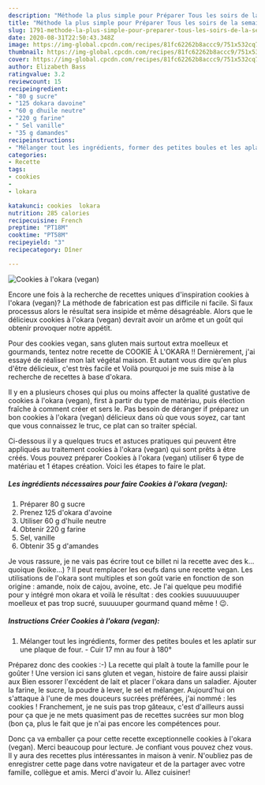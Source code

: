 ```yaml
---
description: "Méthode la plus simple pour Préparer Tous les soirs de la semaine Cookies à l&amp;#39;okara (vegan)"
title: "Méthode la plus simple pour Préparer Tous les soirs de la semaine Cookies à l&amp;#39;okara (vegan)"
slug: 1791-methode-la-plus-simple-pour-preparer-tous-les-soirs-de-la-semaine-cookies-a-l-and-39-okara-vegan
date: 2020-08-31T22:50:43.348Z
image: https://img-global.cpcdn.com/recipes/81fc62262b8accc9/751x532cq70/cookies-a-lokara-vegan-photo-principale-de-la-recette.jpg
thumbnail: https://img-global.cpcdn.com/recipes/81fc62262b8accc9/751x532cq70/cookies-a-lokara-vegan-photo-principale-de-la-recette.jpg
cover: https://img-global.cpcdn.com/recipes/81fc62262b8accc9/751x532cq70/cookies-a-lokara-vegan-photo-principale-de-la-recette.jpg
author: Elizabeth Bass
ratingvalue: 3.2
reviewcount: 15
recipeingredient:
- "80 g sucre"
- "125 dokara davoine"
- "60 g dhuile neutre"
- "220 g farine"
- " Sel vanille"
- "35 g damandes"
recipeinstructions:
- "Mélanger tout les ingrédients, former des petites boules et les aplatir sur une plaque de four. Cuir 17 mn au four à 180°"
categories:
- Recette
tags:
- cookies
- 
- lokara

katakunci: cookies  lokara 
nutrition: 285 calories
recipecuisine: French
preptime: "PT18M"
cooktime: "PT58M"
recipeyield: "3"
recipecategory: Dîner

---
```



![Cookies à l&#39;okara (vegan)](https://img-global.cpcdn.com/recipes/81fc62262b8accc9/751x532cq70/cookies-a-lokara-vegan-photo-principale-de-la-recette.jpg)

Encore une fois à la recherche de recettes uniques d'inspiration cookies à l&#39;okara (vegan)? La méthode de fabrication est pas difficile ni facile. Si faux processus alors le résultat sera insipide et même désagréable. Alors que le délicieux cookies à l&#39;okara (vegan) devrait avoir un arôme et un goût qui obtenir provoquer notre appétit.

Pour des cookies vegan, sans gluten mais surtout extra moelleux et gourmands, tentez notre recette de COOKIE À L&#39;OKARA !! Dernièrement, j&#39;ai essayé de réaliser mon lait végétal maison. Et autant vous dire qu&#39;en plus d&#39;être délicieux, c&#39;est très facile et Voilà pourquoi je me suis mise à la recherche de recettes à base d&#39;okara.

Il y en a plusieurs choses qui plus ou moins affecter la qualité gustative de cookies à l&#39;okara (vegan), first à partir du type de matériau, puis élection fraîche à comment créer et sers le. Pas besoin de déranger if préparez un bon cookies à l&#39;okara (vegan) délicieux dans où que vous soyez, car tant que vous connaissez le truc, ce plat can so traiter spécial.


Ci-dessous il y a quelques trucs et astuces pratiques qui peuvent être appliqués au traitement cookies à l&#39;okara (vegan) qui sont prêts à être créés. Vous pouvez préparer Cookies à l&#39;okara (vegan) utiliser 6 type de matériau et 1 étapes création. Voici les étapes to faire le plat.

<!--inarticleads1-->

##### Les ingrédients nécessaires pour faire Cookies à l&#39;okara (vegan):

1. Préparer 80 g sucre
1. Prenez 125 d&#39;okara d&#39;avoine
1. Utiliser 60 g d&#39;huile neutre
1. Obtenir 220 g farine
1.   Sel, vanille
1. Obtenir 35 g d&#39;amandes


Je vous rassure, je ne vais pas écrire tout ce billet ni la recette avec des k…quoique (koike…) ? Il peut remplacer les oeufs dans une recette vegan. Les utilisations de l&#39;okara sont multiples et son goût varie en fonction de son origine : amande, noix de cajou, avoine, etc. Je l&#39;ai quelque peu modifié pour y intégré mon okara et voilà le résultat : des cookies suuuuuuuper moelleux et pas trop sucré, suuuuuper gourmand quand même ! 😉. 

<!--inarticleads2-->

##### Instructions Créer Cookies à l&#39;okara (vegan):

1. Mélanger tout les ingrédients, former des petites boules et les aplatir sur une plaque de four. - Cuir 17 mn au four à 180°


Préparez donc des cookies :-) La recette qui plaît à toute la famille pour le goûter ! Une version ici sans gluten et vegan, histoire de faire aussi plaisir aux Bien essorer l&#39;excédent de lait et placer l&#39;okara dans un saladier. Ajouter la farine, le sucre, la poudre à lever, le sel et mélanger. Aujourd&#39;hui on s&#39;attaque à l&#39;une de mes douceurs sucrées préférées, j&#39;ai nommé : les cookies ! Franchement, je ne suis pas trop gâteaux, c&#39;est d&#39;ailleurs aussi pour ça que je ne mets quasiment pas de recettes sucrées sur mon blog (bon ça, plus le fait que je n&#39;ai pas encore les compétences pour. 


Donc ça va emballer ça pour cette recette exceptionnelle cookies à l&#39;okara (vegan). Merci beaucoup pour lecture. Je confiant vous pouvez chez vous. Il y aura des recettes plus  intéressantes in maison à venir. N'oubliez pas de enregistrer cette page dans votre navigateur et de la partager avec votre famille, collègue et amis. Merci d'avoir lu. Allez cuisiner!
